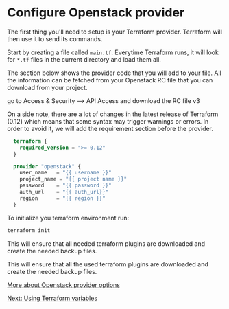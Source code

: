 # Configure Openstack provider

The first thing you'll need to setup is your Terraform provider. Terraform will then use it to send its commands.

Start by creating a file called `main.tf`. Everytime Terraform runs, it will look for `*.tf` files in the current directory and load them all.

The section below shows the provider code that you will add to your file. All the information can be fetched from your Openstack RC file that you can download from your project.

go to Access & Security --> API Access and download the RC file v3

On a side note, there are a lot of changes in the latest release of Terraform (0.12) which means that some syntax may trigger warnings or errors. In order to avoid it, we will add the requirement section before the provider.

```terraform
  terraform {
    required_version = ">= 0.12"
  }

  provider "openstack" {
    user_name   = "{{ username }}"
    project_name = "{{ project name }}"
    password    = "{{ password }}"
    auth_url    = "{{ auth_url}}"
    region      = "{{ region }}"
  }
```

To initialize you terraform environment run:

```bash
terraform init
```

This will ensure that all needed terraform plugins are downloaded and create the needed backup files.

This will ensure that all the used terraform plugins are downloaded and create the needed backup files.

[More about Openstack provider options](https://www.terraform.io/docs/providers/openstack/index.html)

[Next: Using Terraform variables](04-Variables.md)
